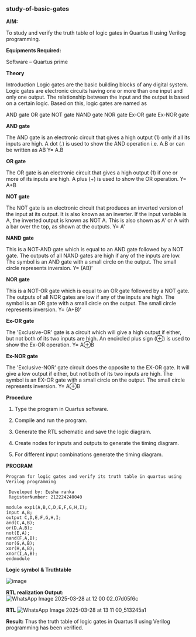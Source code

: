 ### study-of-basic-gates

**AIM:** 

To study and verify the truth table of logic gates in Quartus II using Verilog programming.

**Equipments Required:**

Software – Quartus prime 

**Theory**

Introduction Logic gates are the basic building blocks of any digital system. Logic gates are electronic circuits having one or more than one input and only one output. The relationship between the input and the output is based on a certain logic. Based on this, logic gates are named as

AND gate OR gate NOT gate NAND gate NOR gate Ex-OR gate Ex-NOR gate

**AND gate**

The AND gate is an electronic circuit that gives a high output (1) only if all its inputs are high. A dot (.) is used to show the AND operation i.e. A.B or can be written as AB
Y= A.B

**OR gate** 

The OR gate is an electronic circuit that gives a high output (1) if one or more of its inputs are high. A plus (+) is used to show the OR operation.
Y= A+B


**NOT gate**

The NOT gate is an electronic circuit that produces an inverted version of the input at its output. It is also known as an inverter. If the input variable is A, the inverted output is known as NOT A. This is also shown as A' or A with a bar over the top, as shown at the outputs.
Y= A'

**NAND gate**

This is a NOT-AND gate which is equal to an AND gate followed by a NOT gate. The outputs of all NAND gates are high if any of the inputs are low. The symbol is an AND gate with a small circle on the output. The small circle represents inversion.
Y= (AB)’

**NOR gate**

This is a NOT-OR gate which is equal to an OR gate followed by a NOT gate. The outputs of all NOR gates are low if any of the inputs are high. The symbol is an OR gate with a small circle on the output. The small circle represents inversion.
Y= (A+B)’

**Ex-OR gate**

The 'Exclusive-OR' gate is a circuit which will give a high output if either, but not both of its two inputs are high. An encircled plus sign (⊕) is used to show the Ex-OR operation.
Y= A⊕B

**Ex-NOR gate**

The 'Exclusive-NOR' gate circuit does the opposite to the EX-OR gate. It will give a low output if either, but not both of its two inputs are high. The symbol is an EX-OR gate with a small circle on the output. The small circle represents inversion.
Y= A⊕B


**Procedure** 

1.	Type the program in Quartus software.

2.	Compile and run the program.

3.	Generate the RTL schematic and save the logic diagram.

4.	Create nodes for inputs and outputs to generate the timing diagram.

5.	For different input combinations generate the timing diagram.


**PROGRAM**
```
Program for logic gates and verify its truth table in quartus using Verilog programming

 Developed by: Eesha ranka
 RegisterNumber: 212224240040
 ```
```
module exp1(A,B,C,D,E,F,G,H,I);
input A,B;
output C,D,E,F,G,H,I;
and(C,A,B);
or(D,A,B);
not(E,A);
nand(F,A,B);
nor(G,A,B);
xor(H,A,B);
xnor(I,A,B);
endmodule
```

 
**Logic symbol & Truthtable**

![image](https://github.com/user-attachments/assets/bc9ef6b5-6378-4b8a-9f6e-25afa605c65f)


**RTL realization Output:** 
![WhatsApp Image 2025-03-28 at 12 00 02_07d05f6c](https://github.com/user-attachments/assets/394a53bf-65f1-4232-b909-8ed45ba145e0)


**RTL**
![WhatsApp Image 2025-03-28 at 13 11 00_513245a1](https://github.com/user-attachments/assets/645382ed-4f58-4485-a253-4e5f5ff13b86)

**Result:**
Thus the truth table of logic gates in Quartus II using Verilog programming has been verified.


